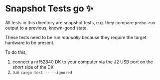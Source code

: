 # Snapshot Tests go ✨

All tests in this directory are snapshot tests, e.g. they compare `probe-run` output to a previous, known-good state.

These tests need to be run *manually* because they require the target hardware to be present.

To do this,
1. connect a nrf52840 DK to your computer via the J2 USB port on the *short* side of the DK
2. run `cargo test -- --ignored`
